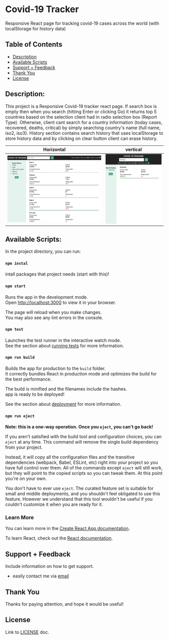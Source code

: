 # Covid-19 Tracker
Responsive React page for tracking covid-19 cases across the world (with localStorage for history data)

## Table of Contents
- [Description](#description)
- [Available Scripts](#available-scripts)
- [Support + Feedback](#support--feedback)
- [Thank You](#thank-you)
- [License](#license)

## Description:
This project is a Responsive Covid-19 tracker react page. If search box is empty then when you search (hitting Enter or clicking Go) it returns top 5 countries based on the selection client had in radio selection box (Report Type). Otherwise, client cant search for a country information (today cases, recovered, deaths, critical) by simply searching country's name (full name, iso2, iso3). History section contains search history that uses localStorage to store history data and by clicking on clear button client can erase history. 

Horizontal            |  vertical         
:-------------------------:|:-------------------------:
<img src="https://github.com/mrezaamini/Covid-19-Tracker/blob/main/demo.png" alt="cov19-tracker" width="700" /> |  <img src="https://github.com/mrezaamini/Covid-19-Tracker/blob/main/responsive.png" alt="cov19-tracker" width="400"/>

## Available Scripts:

In the project directory, you can run:
#### `npm instal`

intall packages that project needs (start with this)!
#### `npm start`

Runs the app in the development mode.\
Open [http://localhost:3000](http://localhost:3000) to view it in your browser.

The page will reload when you make changes.\
You may also see any lint errors in the console.

#### `npm test`

Launches the test runner in the interactive watch mode.\
See the section about [running tests](https://facebook.github.io/create-react-app/docs/running-tests) for more information.

#### `npm run build`

Builds the app for production to the `build` folder.\
It correctly bundles React in production mode and optimizes the build for the best performance.

The build is minified and the filenames include the hashes.\
app is ready to be deployed!

See the section about [deployment](https://facebook.github.io/create-react-app/docs/deployment) for more information.

#### `npm run eject`

**Note: this is a one-way operation. Once you `eject`, you can't go back!**

If you aren't satisfied with the build tool and configuration choices, you can `eject` at any time. This command will remove the single build dependency from your project.

Instead, it will copy all the configuration files and the transitive dependencies (webpack, Babel, ESLint, etc) right into your project so you have full control over them. All of the commands except `eject` will still work, but they will point to the copied scripts so you can tweak them. At this point you're on your own.

You don't have to ever use `eject`. The curated feature set is suitable for small and middle deployments, and you shouldn't feel obligated to use this feature. However we understand that this tool wouldn't be useful if you couldn't customize it when you are ready for it.

### Learn More

You can learn more in the [Create React App documentation](https://facebook.github.io/create-react-app/docs/getting-started).

To learn React, check out the [React documentation](https://reactjs.org/).
## Support + Feedback

Include information on how to get support.
- easily contact me via [email](aminiamini433@yahoo.fr)

## Thank You

Thanks for paying attention, and hope it would be useful!

## License
Link to [LICENSE](LICENSE) doc.
